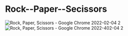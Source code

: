 # Rock--Paper--Secissors
![Rock, Paper, Scissors - Google Chrome 2022-02-04 2](https://user-images.githubusercontent.com/57568156/152587835-d734bad6-8c0f-4e01-b0fe-d0d0ddd29975.png)
![Rock, Paper, Scissors - Google Chrome 2022-402-04 2](https://user-images.githubusercontent.com/57568156/152587938-6eb27ab1-dffd-4ce3-a53b-41a588f9e2ae.png)


